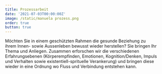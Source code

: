 ```yaml
---
title: Prozessarbeit
date: '2021-07-03T00:00:00Z'
image: /static/manuela prozess.png
order: true
button: true
---
```


Möchten Sie in einem geschützten Rahmen die gesunde Beziehung zu ihrem Innen- sowie Aussenleben bewusst wieder herstellen? Sie bringen Ihr Thema und Anliegen. Zusammen erforschen wir die verschiedenen Erfahrungsebenen (Körperempfinden, Emotionen, Kognition/Denken, Impuls und Verhalten sowie existentiell-sprituelle Verankerung) und bringen diese wieder in eine Ordnung wo Fluss und Verbindung entstehen kann.
